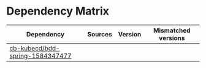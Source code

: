 # Dependency Matrix

Dependency | Sources | Version | Mismatched versions
---------- | ------- | ------- | -------------------
[cb-kubecd/bdd-spring-1584347477](https://github.com/cb-kubecd/bdd-spring-1584347477.git) |  | []() | 
